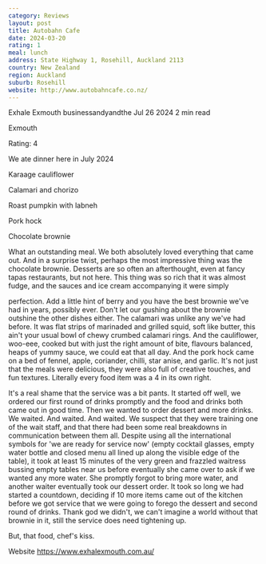 ```yaml
---
category: Reviews
layout: post
title: Autobahn Cafe
date: 2024-03-20
rating: 1
meal: lunch
address: State Highway 1, Rosehill, Auckland 2113
country: New Zealand
region: Auckland
suburb: Rosehill
website: http://www.autobahncafe.co.nz/
---
```


Exhale Exmouth
businessandyandthe
Jul 26 2024
2 min read


Exmouth

Rating: 4 

We ate dinner here in July 2024 

Karaage cauliflower

Calamari and chorizo

Roast pumpkin with labneh

Pork hock

Chocolate brownie

What an outstanding meal. We both absolutely loved everything that came out. And in a surprise twist, perhaps the most impressive thing was the chocolate brownie. Desserts are so often an afterthought, even at fancy tapas restaurants, but not here. This thing was so rich that it was almost fudge, and the sauces and ice cream accompanying it were simply 

perfection. Add a little hint of berry and you have the best brownie we've had in years, possibly ever. Don't let our gushing about the brownie outshine the other dishes either. The calamari was unlike any we've had before. It was flat strips of marinaded and grilled squid, soft like butter, this ain't your usual bowl of chewy crumbed calamari rings. And the cauliflower, woo-eee, cooked but with just the right amount of bite, flavours balanced, heaps of yummy sauce, we could eat that all day. And the pork hock came on a bed of fennel, apple, coriander, chilli, star anise, and garlic. It's not just that the meals were delicious, they were also full of creative touches, and fun textures. Literally every food item was a 4 in its own right. 

It's a real shame that the service was a bit pants. It started off well, we ordered our first round of drinks promptly and the food and drinks both came out in good time. Then we wanted to order dessert and more drinks. We waited. And waited. And waited. We suspect that they were training one of the wait staff, and that there had been some real breakdowns in communication between them all. Despite using all the international symbols for 'we are ready for service now' (empty cocktail glasses, empty water bottle and closed menu all lined up along the visible edge of the table), it took at least 15 minutes of the very green and frazzled waitress bussing empty tables near us before eventually she came over to ask if we wanted any more water. She promptly forgot to bring more water, and another waiter eventually took our dessert order. It took so long we had started a countdown, deciding if 10 more items came out of the kitchen before we got service that we were going to forego the dessert and second round of drinks. Thank god we didn't, we can't imagine a world without that brownie in it, still the service does need tightening up. 

But, that food, chef's kiss.

Website https://www.exhalexmouth.com.au/